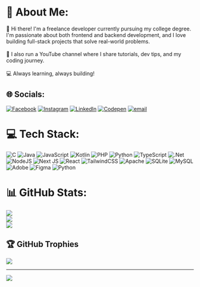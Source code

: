 # 💫 About Me:
👋 Hi there! I'm a freelance developer currently pursuing my college degree. I'm passionate about both frontend and backend development, and I love building full-stack projects that solve real-world problems.<br><br>🎥 I also run a YouTube channel where I share tutorials, dev tips, and my coding journey.<br><br>💻 Always learning, always building!


## 🌐 Socials:
[![Facebook](https://img.shields.io/badge/Facebook-%231877F2.svg?logo=Facebook&logoColor=white)](https://facebook.com/BalvantSolanki) [![Instagram](https://img.shields.io/badge/Instagram-%23E4405F.svg?logo=Instagram&logoColor=white)](https://instagram.com/BalvantSolanki) [![LinkedIn](https://img.shields.io/badge/LinkedIn-%230077B5.svg?logo=linkedin&logoColor=white)](https://linkedin.com/in/BalvantSolanki) [![Codepen](https://img.shields.io/badge/Codepen-000000?logo=codepen&logoColor=white)](https://codepen.io/BalvantSolanki) [![email](https://img.shields.io/badge/Email-D14836?logo=gmail&logoColor=white)](mailto:helpdeskpixelboypro@gmail.com) 

# 💻 Tech Stack:
![C](https://img.shields.io/badge/c-%2300599C.svg?style=for-the-badge&logo=c&logoColor=white) ![Java](https://img.shields.io/badge/java-%23ED8B00.svg?style=for-the-badge&logo=openjdk&logoColor=white) ![JavaScript](https://img.shields.io/badge/javascript-%23323330.svg?style=for-the-badge&logo=javascript&logoColor=%23F7DF1E) ![Kotlin](https://img.shields.io/badge/kotlin-%237F52FF.svg?style=for-the-badge&logo=kotlin&logoColor=white) ![PHP](https://img.shields.io/badge/php-%23777BB4.svg?style=for-the-badge&logo=php&logoColor=white) ![Python](https://img.shields.io/badge/python-3670A0?style=for-the-badge&logo=python&logoColor=ffdd54) ![TypeScript](https://img.shields.io/badge/typescript-%23007ACC.svg?style=for-the-badge&logo=typescript&logoColor=white) ![.Net](https://img.shields.io/badge/.NET-5C2D91?style=for-the-badge&logo=.net&logoColor=white) ![NodeJS](https://img.shields.io/badge/node.js-6DA55F?style=for-the-badge&logo=node.js&logoColor=white) ![Next JS](https://img.shields.io/badge/Next-black?style=for-the-badge&logo=next.js&logoColor=white) ![React](https://img.shields.io/badge/react-%2320232a.svg?style=for-the-badge&logo=react&logoColor=%2361DAFB) ![TailwindCSS](https://img.shields.io/badge/tailwindcss-%2338B2AC.svg?style=for-the-badge&logo=tailwind-css&logoColor=white) ![Apache](https://img.shields.io/badge/apache-%23D42029.svg?style=for-the-badge&logo=apache&logoColor=white) ![SQLite](https://img.shields.io/badge/sqlite-%2307405e.svg?style=for-the-badge&logo=sqlite&logoColor=white) ![MySQL](https://img.shields.io/badge/mysql-4479A1.svg?style=for-the-badge&logo=mysql&logoColor=white) ![Adobe](https://img.shields.io/badge/adobe-%23FF0000.svg?style=for-the-badge&logo=adobe&logoColor=white) ![Figma](https://img.shields.io/badge/figma-%23F24E1E.svg?style=for-the-badge&logo=figma&logoColor=white) ![Python](https://img.shields.io/badge/python-3670A0?style=for-the-badge&logo=python&logoColor=ffdd54)
# 📊 GitHub Stats:
![](https://github-readme-stats.vercel.app/api?username=BRSolanki&theme=dark&hide_border=false&include_all_commits=true&count_private=false)<br/>
![](https://nirzak-streak-stats.vercel.app/?user=BRSolanki&theme=dark&hide_border=false)<br/>
![](https://github-readme-stats.vercel.app/api/top-langs/?username=BRSolanki&theme=dark&hide_border=false&include_all_commits=true&count_private=false&layout=compact)

## 🏆 GitHub Trophies
![](https://github-profile-trophy.vercel.app/?username=BRSolanki&theme=radical&no-frame=false&no-bg=true&margin-w=4)

---
[![](https://visitcount.itsvg.in/api?id=BRSolanki&icon=0&color=0)](https://visitcount.itsvg.in)

